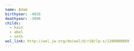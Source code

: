 ```yaml
---
name: Ạdam
birthyear: -4026
deathyear: -3096
childs:
  - kain
  - abel
  - seth
wol_link: http://wol.jw.org/de/wol/d/r10/lp-x/1200000089
---
```

